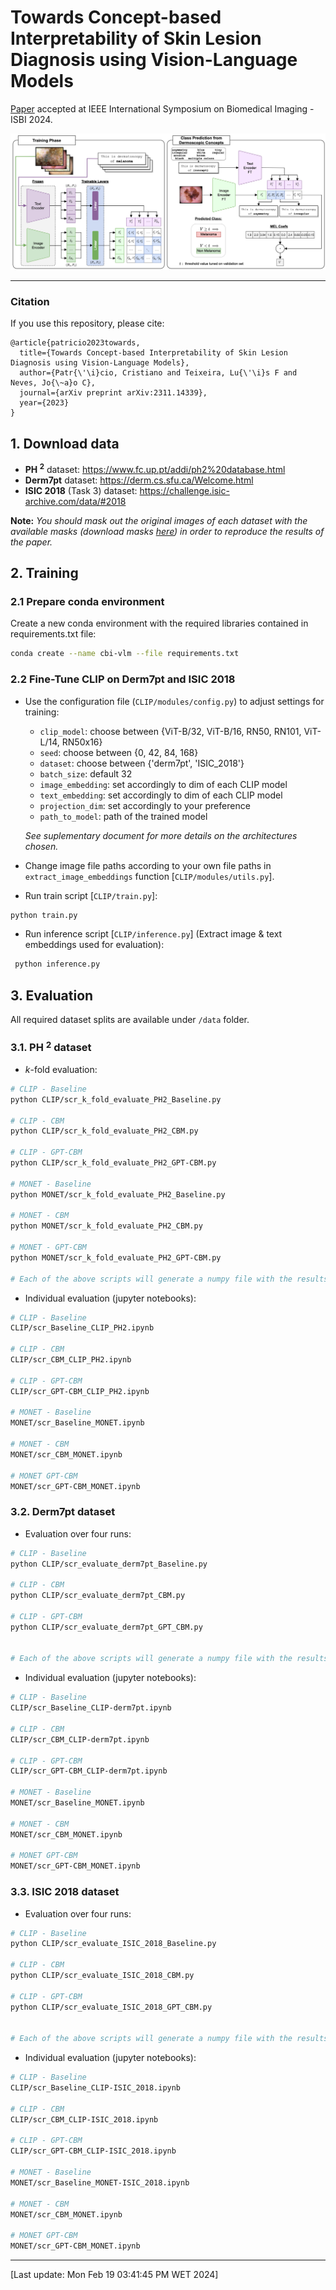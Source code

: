# Towards Concept-based Interpretability of Skin Lesion Diagnosis using Vision-Language Models

[Paper](https://arxiv.org/abs/2311.14339) accepted at IEEE International Symposium on Biomedical Imaging - ISBI 2024.

<img title="ISBI 2024" alt="Towards Concept-based Interpretability of Skin Lesion Diagnosis using Vision-Language Models" src="assets/model_architecture.png">

---

### Citation

If you use this repository, please cite:

```
@article{patricio2023towards,
  title={Towards Concept-based Interpretability of Skin Lesion Diagnosis using Vision-Language Models},
  author={Patr{\'\i}cio, Cristiano and Teixeira, Lu{\'\i}s F and Neves, Jo{\~a}o C},
  journal={arXiv preprint arXiv:2311.14339},
  year={2023}
}
```

## 1. Download data
- **PH $^2$** dataset: https://www.fc.up.pt/addi/ph2%20database.html
- **Derm7pt** dataset: https://derm.cs.sfu.ca/Welcome.html
- **ISIC 2018** (Task 3) dataset: https://challenge.isic-archive.com/data/#2018

**Note:** *You should mask out the original images of each dataset with the available masks (download masks [here](https://ubipt-my.sharepoint.com/:u:/g/personal/cristiano_patricio_ubi_pt/EaYoENWGK3ZLvmMCrOgp6qcBu7v9-hK__lGr4yuKpkneVA?e=ywBfty)) in order to reproduce the results of the paper.*


## 2. Training 
### 2.1 Prepare conda environment

Create a new conda environment with the required libraries contained in requirements.txt file:

```bash
conda create --name cbi-vlm --file requirements.txt
```
### 2.2 Fine-Tune CLIP on Derm7pt and ISIC 2018

- Use the configuration file (`CLIP/modules/config.py`) to adjust settings for training:
    - `clip_model`: choose between {ViT-B/32, ViT-B/16, RN50, RN101, ViT-L/14, RN50x16}
    - `seed`: choose between {0, 42, 84, 168}
    - `dataset`: choose between {'derm7pt', 'ISIC_2018'}
    - `batch_size`: default 32
    - `image_embedding`: set accordingly to dim of each CLIP model
    - `text_embedding`: set accordingly to dim of each CLIP model
    - `projection_dim`: set accordingly to your preference
    - `path_to_model`: path of the trained model 

    *See suplementary document for more details on the architectures chosen.*

- Change image file paths according to your own file paths in `extract_image_embeddings` function [`CLIP/modules/utils.py`].

- Run train script [`CLIP/train.py`]:
 ```python
 python train.py
 ```

- Run inference script [`CLIP/inference.py`] (Extract image & text embeddings used for evaluation):
```python
 python inference.py
```

## 3. Evaluation

All required dataset splits are available under `/data` folder.

### 3.1. PH $^2$ dataset

- $k$-fold evaluation:

```bash
# CLIP - Baseline
python CLIP/scr_k_fold_evaluate_PH2_Baseline.py

# CLIP - CBM
python CLIP/scr_k_fold_evaluate_PH2_CBM.py

# CLIP - GPT-CBM
python CLIP/scr_k_fold_evaluate_PH2_GPT-CBM.py

# MONET - Baseline
python MONET/scr_k_fold_evaluate_PH2_Baseline.py

# MONET - CBM
python MONET/scr_k_fold_evaluate_PH2_CBM.py

# MONET - GPT-CBM
python MONET/scr_k_fold_evaluate_PH2_GPT-CBM.py

# Each of the above scripts will generate a numpy file with the results. Read the file to analyze the results.
```

- Individual evaluation (jupyter notebooks):
```bash
# CLIP - Baseline
CLIP/scr_Baseline_CLIP_PH2.ipynb

# CLIP - CBM
CLIP/scr_CBM_CLIP_PH2.ipynb

# CLIP - GPT-CBM
CLIP/scr_GPT-CBM_CLIP_PH2.ipynb

# MONET - Baseline
MONET/scr_Baseline_MONET.ipynb

# MONET - CBM
MONET/scr_CBM_MONET.ipynb

# MONET GPT-CBM
MONET/scr_GPT-CBM_MONET.ipynb
```

### 3.2. Derm7pt dataset

- Evaluation over four runs:

```bash
# CLIP - Baseline
python CLIP/scr_evaluate_derm7pt_Baseline.py

# CLIP - CBM
python CLIP/scr_evaluate_derm7pt_CBM.py

# CLIP - GPT-CBM
python CLIP/scr_evaluate_derm7pt_GPT_CBM.py


# Each of the above scripts will generate a numpy file with the results. Read the file to analyze the results.
```

- Individual evaluation (jupyter notebooks):
```bash
# CLIP - Baseline
CLIP/scr_Baseline_CLIP-derm7pt.ipynb

# CLIP - CBM
CLIP/scr_CBM_CLIP-derm7pt.ipynb

# CLIP - GPT-CBM
CLIP/scr_GPT-CBM_CLIP-derm7pt.ipynb

# MONET - Baseline
MONET/scr_Baseline_MONET.ipynb

# MONET - CBM
MONET/scr_CBM_MONET.ipynb

# MONET GPT-CBM
MONET/scr_GPT-CBM_MONET.ipynb
```

### 3.3. ISIC 2018 dataset

- Evaluation over four runs:

```bash
# CLIP - Baseline
python CLIP/scr_evaluate_ISIC_2018_Baseline.py

# CLIP - CBM
python CLIP/scr_evaluate_ISIC_2018_CBM.py

# CLIP - GPT-CBM
python CLIP/scr_evaluate_ISIC_2018_GPT_CBM.py


# Each of the above scripts will generate a numpy file with the results. Read the file to analyze the results.
```

- Individual evaluation (jupyter notebooks):
```bash
# CLIP - Baseline
CLIP/scr_Baseline_CLIP-ISIC_2018.ipynb

# CLIP - CBM
CLIP/scr_CBM_CLIP-ISIC_2018.ipynb

# CLIP - GPT-CBM
CLIP/scr_GPT-CBM_CLIP-ISIC_2018.ipynb

# MONET - Baseline
MONET/scr_Baseline_MONET-ISIC_2018.ipynb

# MONET - CBM
MONET/scr_CBM_MONET.ipynb

# MONET GPT-CBM
MONET/scr_GPT-CBM_MONET.ipynb
```

---

[Last update: Mon Feb 19 03:41:45 PM WET 2024]
